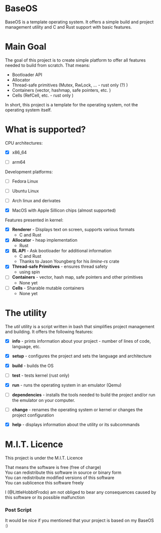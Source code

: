 # BaseOS

BaseOS is a template operating system. It offers a simple build and project management utility and C and Rust support with basic features.

# Main Goal
The goal of this project is to create simple platform to offer all features needed to build from scratch. That means:
  - Bootloader API
  - Allocator
  - Thread-safe primitives (Mutex, RwLock, ... - rust only (?) )
  - Containers (vector, hashmap, safe pointers, etc. )
  - Cells (RefCell, etc. - rust only )

In short, this project is a template for the operating system, not the operating system itself.


# What is supported?
CPU architectures:
  - [x] x86_64
  - [ ] arm64


Development platforms:
  - [ ] Fedora Linux
  - [ ] Ubuntu Linux
  - [ ] Arch linux and derivates
  - [x] MacOS with Apple Sillicon chips (almost supported)



Features presented in kernel:
  - [x] **Renderer** - Displays text on screen, supports various formats
    - C and Rust
  - [x] **Allocator** - heap implementation
    - Rust
  - [x] **BL API** - Ask bootloader for additional information
    - C and Rust
    - Thanks to Jason Youngberg for his *limine-rs* crate
  - [x] **Thread-safe Primitives** - ensures thread safety
    - using spin
  - [ ] **Containers** - vector, hash map, safe pointers and other primitives
    - None yet
  - [ ] **Cells** - Sharable mutable containers
    - None yet



# The utility
The *util* utility is a script written in bash that simplifies project management and building. It offers the following features:
  - [x] **info** - prints information about your project - number of lines of code, language, etc.
  - [x] **setup** - configures the project and sets the language and architecture
  - [x] **build** - builds the OS
  - [ ] **test** - tests kernel (rust only)
  - [x] **run** - runs the operating system in an emulator (Qemu)
  - [ ] **dependencies** - installs the tools needed to build the project and/or run the emulator on your computer.
  - [ ] **change** - renames the operating system or kernel or changes the project configuration
  - [x] **help** - displays information about the utility or its subcommands


# M.I.T. Licence
This project is under the M.I.T. Licence


That means the software is free (free of charge)  
You can redistribute this software in source or binary form  
You can redistribute modified versions of this software  
You can sublicence this software freely

I (@LittleHobbitFrodo) am not obliged to bear any consequences caused by this software or its possible malfunction

### Post Script
It would be nice if you mentioned that your project is based on my BaseOS :)
